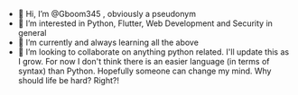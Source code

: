 - 👋 Hi, I’m @Gboom345 , obviously a pseudonym
- 👀 I’m interested in Python, Flutter, Web Development and Security in general
- 🌱 I’m currently and always learning all the above
- 💞️ I’m looking to collaborate on anything python related. 
I'll update this as I grow. For now I don't think there is an easier language (in terms of syntax) than
Python. Hopefully someone can change my mind. Why should life be hard? Right?!

